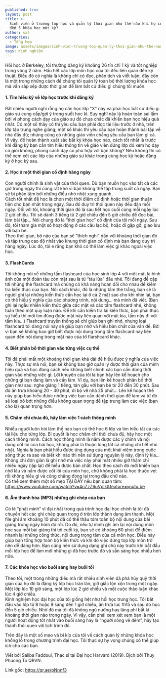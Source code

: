 ```yaml
---
published: true
layout: post
title: >-
  Sinh viên ở trường top học và quản lý thời gian như thế nào khi họ có tới 4
  đến 5 khóa học một kỳ?
author: sal
categories:
  - Tổng hợp
image: assets/images/sinh-vien-truong-top-quan-ly-thoi-gian-nhu-the-nao.jpg
tags: Kinh nghiệm
---
```

Hồi học ở Berkeley, tôi thường đăng ký khoảng 26 tín chỉ 1 kỳ và tốt nghiệp trong vòng 2 năm. Hầu hết các lớp môn học của tôi đều liên quan đến kỹ thuật. Điều đó có nghĩa là không chỉ có đọc, phân tích và viết luận, đây còn là một trong những cách để chúng tôi quản lý toàn bộ thời lượng khóa học mà vẫn sắp xếp được thời gian để làm bất cứ điều gì chúng tôi muốn.

#### 1. Tìm hiểu kỹ về lớp học trước khi đăng ký 

Rất nhiều người nghĩ rằng họ cần học lớp "X" này và phải học bất cứ điều gì giáo sư cung cấp/gợi ý trong suốt học kì. Suy nghĩ này là hoàn toàn sai lầm bởi vì phong cách dạy của giáo sư đó chưa chắc đã khiến bạn học hiệu quả nhất. Có một số thầy cô thì yêu cầu bạn phải đọc tài liệu trước ở nhà, trên lớp tập trung nghe giảng; một số khác thì yêu cầu bạn hoàn thành bài tập về nhà đầy đủ; nhưng cũng có những giáo viên chẳng yêu cầu bạn làm gì cả. 
Vì vậy, để hoàn thành xuất sắc bất kỳ khóa học nào, cách tốt nhất là trước khi đăng ký bạn cần tìm hiểu thông tin về giáo viên đứng lớp đó xem họ dạy có giỏi không, phong cách dạy có phù hợp với bạn không? Nếu không thì có thể xem xét các lớp của những giáo sư khác trong cùng học kỳ hoặc đăng ký ở học kỳ sau.

#### 2. Học ở một thời gian cố định hàng ngày 

Con người chính là sinh vật của thói quen. Dù bạn muốn học vào tất cả các giờ trong ngày thì cũng rất khó vì bạn không thể tập trung suốt cả ngày. Bạn sẽ bị phân tâm bởi những điều nhỏ nhặt xung quanh.  
Cách tốt nhất để học là chọn một thời điểm cố định hoặc thời gian thuận tiện cho bạn nhất trong ngày. Sau đó duy trì thói quen này đều đặn mỗi ngày. Đối với tôi, khoảng thời gian đó là sau tiết học cuối cùng mỗi ngày lúc 2 giờ chiều. Tôi sẽ dành 3 tiếng từ 2 giờ chiều đến 5 giờ chiều để đọc bài, làm bài tập… Nói chung đó là “thời gian học” cố định của tôi mỗi ngày. Sau đó, tôi tham gia một số hoạt động ở các câu lạc bộ, hoặc đi gặp gỡ, giao lưu với bạn bè.  
Theo thời gian, bộ não của bạn sẽ “thích nghi” dần với khoảng thời gian đó và tập trung cao độ nhất vào khung thời gian cố định mà bạn đang duy trì hàng ngày. Lúc đó, tôi e rằng bạn khó có thể làm việc gì khác ngoài việc học. 

#### 3. FlashCards 

Tôi không nói về những tấm flashcard của học sinh lớp 4 với một mặt là hình ảnh của một đoàn tàu còn mặt sau là từ “tàu lửa” đâu nhé. Tôi đang đề cập tới những thẻ flashcard mà chúng có khả năng hoán đổi cho nhau để kiểm tra kiến thức của bạn. Nói cách khác, đó là những tấm thẻ trắng, bạn sẽ là người ghi lại những kiến thức cần học lại ở cả 2 mặt sao cho khi nhìn lại, bạn có thể hiểu ý nghĩa của các phương trình, nội dung… mà mình đã viết. (Bạn ghi lại ngẫu nhiên kiến thức giữa các mặt và các tấm flashcard nhé, không tuân theo một quy luận nào. Để khi cần kiểm tra lại kiến thức, bạn phải thực sự hiểu thì mới tìm đúng được mặt này liên quan với mặt kia, tấm này đi với tấm kia…)
Flashcard truyền thống sẽ chỉ giúp bạn ghi nhớ, nhưng loại flashcard tôi đang nói này sẽ giúp bạn nhớ và hiểu bản chất của vấn đề. Bởi vì bạn sẽ không bao giờ biết được nội dung trong tấm flashcard này liên quan đến nội dung trong mặt nào của tờ flarshcard khác.

#### 4. Biết phân bổ thời gian vào từng việc cụ thể

Tôi đã phải mất một khoảng thời gian khá dài để hiểu được ý nghĩa của việc này. Thực sự mà nói, bạn sẽ không bao giờ quản lý được thời gian của mình hiệu quả và học đúng cách nếu không biết chính xác bạn cần dùng thời gian vào những việc gì. 
Lời khuyên của tôi là bạn hãy lên kế hoạch cho những gì bạn đang làm và cần làm. Ví dụ, bạn lên kế hoạch phân bố thời gian như sau: nghe giảng 1 tiếng, tán gẫu với bạn bè từ 20 đến 30 phút. Sau đó ăn trưa khoảng 20 - 40 phút, đi bộ về nhà 25 phút… Lên kế hoạch thế này giúp bạn hiểu được những việc bạn cần dành thời gian để làm và từ đó sẽ loại bỏ bớt những điều không quan trọng để tập trung làm các việc  (bạn cho là) quan trọng hơn.

#### 5. Chăm chỉ chưa đủ, hãy làm việc 1 cách thông minh

Nhiều người luôn hỏi làm thế nào bạn có thể học 6 lớp và tìm hiểu tất cả các tài liệu cho từng lớp. Bí quyết là học  chăm chỉ thôi chưa đủ, hãy học một cách thông minh. 
Cách học thông minh là nắm được các ý chính và nội dung cốt lõi của bài học, không phải là thuộc lòng tất cả những chi tiết nhỏ nhặt. Nghĩa là bạn phải hiểu được ứng dụng của một khái niệm trong cuộc sống thực ra sao và biết khi nào thì nên sử dụng nguyên lý này, định lý kia… Không chỉ đơn giản là ghi nhớ mà việc này phải mất nhiều giờ thậm chí nhiều ngày (lặp lại) để hiểu được bản chất. Học theo cách đó mới khiến bạn nhớ lâu và nắm được cốt lõi của môn học, chứ không phải là học thuộc vẹt rồi không hiểu gì và cũng chẳng đọng lại trong đầu chữ nào.  
Có thể xem thêm một số mẹo TẠI ĐÂY nếu bạn quan tâm: https://www.youtube.com/watch?v=4nZzZ6uVpIk&feature=youtu.be 

#### 6. Âm thanh hóa (MP3) những ghi chép của bạn  
Có lẽ “phát minh” vĩ đại nhất trong quá trình học đại học chính là tôi đã chuyển hết các ghi chép quan trọng ở trên lớp thành dạng âm thanh. Một file ghi âm khoảng 10 phút đã có thể thâu tóm toàn bộ nội dung của bài giảng trong ngày hôm đó rồi. Do đó, nếu tự mình ghi âm lại nội dung môn học sau mỗi bài giảng thì tới cuối kỳ, bạn sẽ có khoảng 60 phút để điểm nhanh lại những công thức, nội dung trọng tâm của cả môn học. Điều này giúp bạn tổng hợp toàn bộ kiến thức và khi đó việc đứng top lớp môn trở nên dễ dàng hơn.
Bạn cũng nên sử dụng dạng ghi chú này trước khi bắt đầu mỗi lớp học để làm mới những gì đã học trước đó và sẵn sàng học nhiều hơn nữa.

#### 7. Các khóa học vào buổi sáng hay buổi tối

Theo tôi, một trong những điều mà rất nhiều sinh viên đã phá hủy quỹ thời gian của họ đó là đăng ký lớp học tràn làn, giờ giấc lộn xộn trong một ngày. Một lớp lúc 10 giờ sáng, một lớp lúc 2 giờ chiều và một cuộc thảo luận khác lúc 4 giờ chiều.  
Kinh nghiệm học đại học của tôi giống hệt như hồi học trung học. Tôi bắt đầu vào lớp từ 8 hoặc 9 sáng đến 1 giờ chiều, ăn trưa lúc 1h15 và sau đó học đến 5 giờ chiều. Nhờ đó mà tôi đã không ngủ nướng hay lãng phí bất kì khoảng thời gian nào trong ngày. Vì vậy, cần phải xem xét xem bạn là một người hoạt động tốt nhất vào buổi sáng hay là “người sống về đêm”, hãy tạo thành thói quen với lịch trình đó. 

Trên đây là một số mẹo và bí kíp của tôi về cách quản lý những khóa học khổng lồ trong chương trình đại học. Tôi thực sự hy vọng chúng có thể giúp ích cho các bạn. 

Viết bởi Saliba Faddoul, Thạc sĩ tại Đại học Harvard (2019). Dịch bởi Thuy Phuong To QRVN.

Link gốc: https://qr.ae/pNnnf3 
